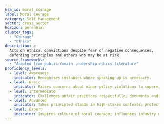 ```yaml
---
ksa_id: moral_courage
label: Moral Courage
category: Self Management
sector: cross_sector
horizon: perennial
cluster_tags:
  - "Courage"
  - "Ethics"
description: >
  Acts on ethical convictions despite fear of negative consequences,
  defending principles and others who may be at risk.
source_frameworks:
  - "Adapted from public-domain leadership-ethics literature"
proficiency_levels:
  - level: Awareness
    indicator: Recognises instances where speaking up is necessary.
  - level: Basic
    indicator: Raises concerns about minor policy violations to supervisor.
  - level: Intermediate
    indicator: Challenges unfair practices respectfully; documents and escalates serious issues.
  - level: Advanced
    indicator: Takes principled stands in high-stakes contexts; protects whistle-blowers; seeks systemic fixes.
  - level: Expert
    indicator: Inspires culture of moral courage; influences industry norms and legislation for ethical conduct.
---
```

